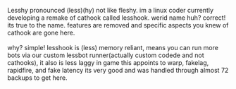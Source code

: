 Lesshy pronounced (less)(hy) not like fleshy. im a linux coder currently developing a remake of cathook called lesshook. werid name huh? correct! its true to the name. features are removed and specific aspects you knew of cathook are gone here. <br><br> why? simple! lesshook is (less) memory reliant, means you can run more bots via our custom lessbot runner(actually custom codede and not cathooks), it also is less laggy in game this appoints to warp, fakelag, rapidfire, and fake latency its very good and was handled through almost 72 backups to get here.
